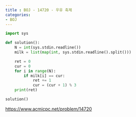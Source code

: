 ```yaml
---
title : BOJ - 14720 - 우유 축제
categories:
- BOJ
---
```


```python
import sys

def solution():
    N = int(sys.stdin.readline())
    milk = list(map(int, sys.stdin.readline().split()))

    ret = 0
    cur = 0
    for i in range(N):
        if milk[i] == cur:
            ret += 1
            cur = (cur + 1) % 3
    print(ret)

solution()
```

https://www.acmicpc.net/problem/14720

